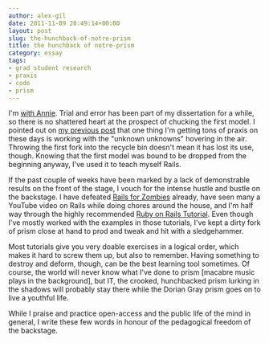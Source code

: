 ```yaml
---
author: alex-gil
date: 2011-11-09 20:49:14+00:00
layout: post
slug: the-hunchback-of-notre-prism
title: the hunchback of notre-prism
category: essay
tags:
- grad student research
- praxis
- code
- prism
---
```


I'm [with Annie](https://scholarslab.org/praxis-program/building-prism-the-darker-side-of-the-enlightenment-spectrum/). Trial and error has been part of my dissertation for a while, so there is no shattered heart at the prospect of chucking the first model. I pointed out on [my previous post](https://scholarslab.org/praxis-program/report-from-the-rails-trenches/) that one thing I'm getting tons of praxis on these days is working with the "unknown unknowns" hovering in the air. Throwing the first fork into the recycle bin doesn't mean it has lost its use, though. Knowing that the first model was bound to be dropped from the beginning anyway, I've used it to teach myself Rails.

If the past couple of weeks have been marked by a lack of demonstrable results on the front of the stage, I vouch for the intense hustle and bustle on the backstage. I have defeated [Rails for Zombies](http://railsforzombies.org/) already, have seen many a YouTube video on Rails while doing chores around the house, and I'm half way through the highly recommended [Ruby on Rails Tutorial](http://ruby.railstutorial.org/chapters/rails-flavored-ruby#sec:method_definitions). Even though I've mostly worked with the examples in those tutorials, I've kept a dirty fork of prism close at hand to prod and tweak and hit with a sledgehammer.

Most tutorials give you very doable exercises in a logical order, which makes it hard to screw them up, but also to remember. Having something to destroy and deform, though, can be the best learning tool sometimes. Of course, the world will never know what I've done to prism [macabre music plays in the background], but IT, the crooked, hunchbacked prism lurking in the shadows will probably stay there while the Dorian Gray prism goes on to live a youthful life.

While I praise and practice open-access and the public life of the mind in general, I write these few words in honour of the pedagogical freedom of the backstage.

